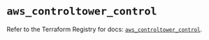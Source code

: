 # `aws_controltower_control`

Refer to the Terraform Registry for docs: [`aws_controltower_control`](https://registry.terraform.io/providers/hashicorp/aws/5.72.0/docs/resources/controltower_control).
